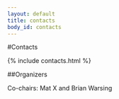 ```yaml
---
layout: default
title: contacts
body_id: contacts
---
```


#Contacts

{% include contacts.html %}

##Organizers

Co-chairs: Mat X and Brian Warsing